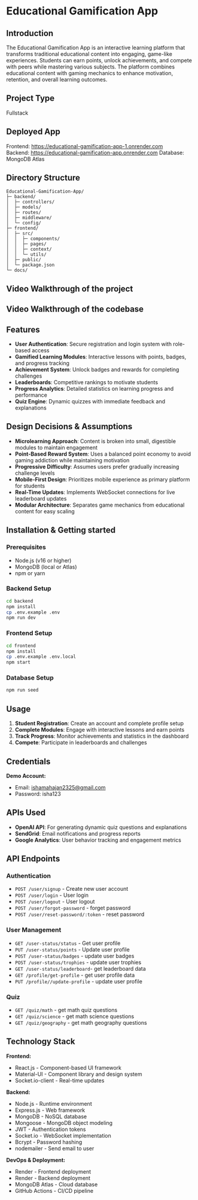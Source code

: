 # Educational Gamification App

## Introduction

The Educational Gamification App is an interactive learning platform that transforms traditional educational content into engaging, game-like experiences. Students can earn points, unlock achievements, and compete with peers while mastering various subjects. The platform combines educational content with gaming mechanics to enhance motivation, retention, and overall learning outcomes.

## Project Type

Fullstack

## Deployed App

Frontend: https://educational-gamification-app-1.onrender.com  
Backend: https://educational-gamification-app.onrender.com
Database: MongoDB Atlas

## Directory Structure

```
Educational-Gamification-App/
├─ backend/
│  ├─ controllers/
│  ├─ models/
│  ├─ routes/
│  ├─ middleware/
│  └─ config/
├─ frontend/
│  ├─ src/
│  │  ├─ components/
│  │  ├─ pages/
│  │  ├─ context/
│  │  └─ utils/
│  ├─ public/
│  └─ package.json
└─ docs/
```

## Video Walkthrough of the project


## Video Walkthrough of the codebase



## Features

- **User Authentication**: Secure registration and login system with role-based access
- **Gamified Learning Modules**: Interactive lessons with points, badges, and progress tracking
- **Achievement System**: Unlock badges and rewards for completing challenges
- **Leaderboards**: Competitive rankings to motivate students
- **Progress Analytics**: Detailed statistics on learning progress and performance
- **Quiz Engine**: Dynamic quizzes with immediate feedback and explanations


## Design Decisions & Assumptions

- **Microlearning Approach**: Content is broken into small, digestible modules to maintain engagement
- **Point-Based Reward System**: Uses a balanced point economy to avoid gaming addiction while maintaining motivation
- **Progressive Difficulty**: Assumes users prefer gradually increasing challenge levels
- **Mobile-First Design**: Prioritizes mobile experience as primary platform for students
- **Real-Time Updates**: Implements WebSocket connections for live leaderboard updates
- **Modular Architecture**: Separates game mechanics from educational content for easy scaling

## Installation & Getting started

### Prerequisites

- Node.js (v16 or higher)
- MongoDB (local or Atlas)
- npm or yarn

### Backend Setup

```bash
cd backend
npm install
cp .env.example .env
npm run dev
```

### Frontend Setup

```bash
cd frontend
npm install
cp .env.example .env.local
npm start
```

### Database Setup

```bash
npm run seed
```

## Usage

1. **Student Registration**: Create an account and complete profile setup
3. **Complete Modules**: Engage with interactive lessons and earn points
4. **Track Progress**: Monitor achievements and statistics in the dashboard
5. **Compete**: Participate in leaderboards and challenges

## Credentials

**Demo Account:**

- Email: ishamahajan2325@gmail.com
- Password: isha123

## APIs Used

- **OpenAI API**: For generating dynamic quiz questions and explanations
- **SendGrid**: Email notifications and progress reports
- **Google Analytics**: User behavior tracking and engagement metrics

## API Endpoints

### Authentication

- `POST /user/signup` - Create new user account
- `POST /user/login` - User login
- `POST /user/logout` - User logout
- `POST /user/forgot-password` -  forget password
- `POST /user/reset-password/:token` - reset password

### User Management

- `GET /user-status/status` - Get user profile
- `PUT /user-status/points` - Update user profile
- `POST /user-status/badges` - update user badges
- `POST /user-status/trophies` - update user trophies
- `GET /user-status/leaderboard`- get leaderboard data
- `GET /profile/get-profile` - get user profile data
- `PUT /profile//update-profile` - update user profile


### Quiz 
- `GET /quiz/math` - get math quiz questions
- `GET /quiz/science` - get math science questions
- `GET /quiz/geography` - get math geography questions


## Technology Stack

**Frontend:**

- React.js - Component-based UI framework
- Material-UI - Component library and design system
- Socket.io-client - Real-time updates

**Backend:**

- Node.js - Runtime environment
- Express.js - Web framework
- MongoDB - NoSQL database
- Mongoose - MongoDB object modeling
- JWT - Authentication tokens
- Socket.io - WebSocket implementation
- Bcrypt - Password hashing
- nodemailer - Send email to user

**DevOps & Deployment:**

- Render - Frontend deployment
- Render - Backend deployment
- MongoDB Atlas - Cloud database
- GitHub Actions - CI/CD pipeline
